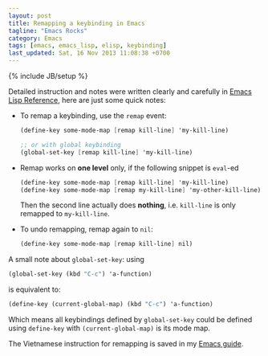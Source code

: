 ```yaml
---
layout: post
title: Remapping a keybinding in Emacs
tagline: "Emacs Rocks"
category: Emacs
tags: [emacs, emacs_lisp, elisp, keybinding]
last_updated: Sat, 16 Nov 2013 11:08:38 +0700
---
```

{% include JB/setup %}

Detailed instruction and notes were written clearly and carefully in
[Emacs Lisp Reference](http://www.gnu.org/software/emacs/manual/html_node/elisp/Remapping-Commands.html),
here are just some quick notes:

* To remap a keybinding, use the `remap` event:

  ```scheme
  (define-key some-mode-map [remap kill-line] 'my-kill-line)
  
  ;; or with global keybinding
  (global-set-key [remap kill-line] 'my-kill-line)
  ```

* Remap works on **one level** only, if the following snippet is `eval`-ed

  ```scheme
  (define-key some-mode-map [remap kill-line] 'my-kill-line)
  (define-key some-mode-map [remap my-kill-line] 'my-other-kill-line)
  ```

  Then the second line actually does **nothing**, i.e. `kill-line` is only
  remapped to `my-kill-line`.

* To undo remapping, remap again to `nil`:

  ```scheme
  (define-key some-mode-map [remap kill-line] nil)
  ```

A small note about `global-set-key`: using

```scheme
(global-set-key (kbd "C-c") 'a-function)
```

is equivalent to:

```scheme
(define-key (current-global-map) (kbd "C-c") 'a-function)
```

Which means all keybindings defined by `global-set-key` could be defined using
`define-key` with `(current-global-map)` is its mode map.

The Vietnamese instruction for remapping is saved in my
[Emacs guide](/guides-vi/emacs/).
